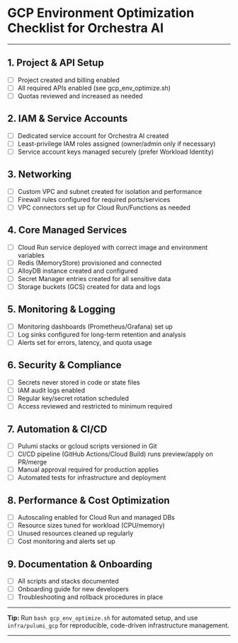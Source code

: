 # GCP Environment Optimization Checklist for Orchestra AI

---

## 1. Project & API Setup

- [ ] Project created and billing enabled
- [ ] All required APIs enabled (see gcp_env_optimize.sh)
- [ ] Quotas reviewed and increased as needed

## 2. IAM & Service Accounts

- [ ] Dedicated service account for Orchestra AI created
- [ ] Least-privilege IAM roles assigned (owner/admin only if necessary)
- [ ] Service account keys managed securely (prefer Workload Identity)

## 3. Networking

- [ ] Custom VPC and subnet created for isolation and performance
- [ ] Firewall rules configured for required ports/services
- [ ] VPC connectors set up for Cloud Run/Functions as needed

## 4. Core Managed Services

- [ ] Cloud Run service deployed with correct image and environment variables
- [ ] Redis (MemoryStore) provisioned and connected
- [ ] AlloyDB instance created and configured
- [ ] Secret Manager entries created for all sensitive data
- [ ] Storage buckets (GCS) created for data and logs

## 5. Monitoring & Logging

- [ ] Monitoring dashboards (Prometheus/Grafana) set up
- [ ] Log sinks configured for long-term retention and analysis
- [ ] Alerts set for errors, latency, and quota usage

## 6. Security & Compliance

- [ ] Secrets never stored in code or state files
- [ ] IAM audit logs enabled
- [ ] Regular key/secret rotation scheduled
- [ ] Access reviewed and restricted to minimum required

## 7. Automation & CI/CD

- [ ] Pulumi stacks or gcloud scripts versioned in Git
- [ ] CI/CD pipeline (GitHub Actions/Cloud Build) runs preview/apply on PR/merge
- [ ] Manual approval required for production applies
- [ ] Automated tests for infrastructure and deployment

## 8. Performance & Cost Optimization

- [ ] Autoscaling enabled for Cloud Run and managed DBs
- [ ] Resource sizes tuned for workload (CPU/memory)
- [ ] Unused resources cleaned up regularly
- [ ] Cost monitoring and alerts set up

## 9. Documentation & Onboarding

- [ ] All scripts and stacks documented
- [ ] Onboarding guide for new developers
- [ ] Troubleshooting and rollback procedures in place

---

**Tip:**
Run `bash gcp_env_optimize.sh` for automated setup, and use `infra/pulumi_gcp` for reproducible, code-driven infrastructure management.

---
